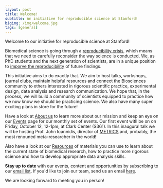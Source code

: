 ```yaml
---
layout: post
title: Welcome!
subtitle: An initiative for reproducible science at Stanford!
bigimg: /img/welcome.jpg
tags: [general]
---
```


Welcome to our initiative for reproducible science at Stanford!

Biomedical science is going through a [reproducibility crisis](https://journals.plos.org/plosmedicine/article?id=10.1371/journal.pmed.0020124), which means that we need to carefully reconsider the way science is conducted. We, as PhD students and the next generation of scientists, are in a unique position to [imporve the reproducibility](https://journals.plos.org/plosmedicine/article?id=10.1371/journal.pmed.1001747) of future findings.

This initiative aims to do exactly that. We aim to host talks, workshops, journal clubs, maintain helpful resources and connect the Biosciences community to others interested in rigorous scientific practice, experimental design, data analysis and research communication. We hope that, in the process, we will build a community of scientists equipped to practice how we now know we should be practicing science. We also have many super exciting plans in store for the future!

Have a look at [About us](https://serghiou.github.io/aboutus/) to learn more about our mission and keep an eye on our [Events](https://serghiou.github.io/events/) page for our monthly set of events. Our first event witll be on on Friday, October 12, 12-1pm, at Clark Center (S361). In this inaugural talk we will be hosting Prof. John Ioannidis, director of [METRICS](https://metrics.stanford.edu/) and, probably, the most renouned meta-researcher in the world!

Also have a look at our [Resources](https://serghiou.github.io/resources/) of materials you can use to learn about the current state of biomedical research, how to practice more rigorous science and how to develop appropriate data analysis skills.

**Stay up to date** with our events, content and opportunities by subscribing to our [email list](https://mailman.stanford.edu/mailman/listinfo/reproducible-science). If you'd like to join our team, send us an email [here](mailto:sstelios@stanford.edu).

We are looking forward to meeting you in person!
